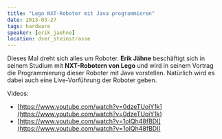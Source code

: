 ```yaml
---
title: "Lego NXT-Roboter mit Java programmieren"
date: 2013-03-27
tags: hardware
speaker: [erik_jaehne]
location: dser_steinstrasse
---
```


Dieses Mal dreht sich alles um Roboter. **Erik Jähne** beschäftigt sich in seinem Studium mit **NXT-Robotern von Lego**
und wird in seinem Vortrag die Programmierung dieser Roboter mit Java vorstellen. Natürlich wird es dabei auch eine
Live-Vorführung der Roboter geben.

Videos:

- [https://www.youtube.com/watch?v=0dzeTUoiY1k](https://www.youtube.com/watch?v=0dzeTUoiY1k)
- [https://www.youtube.com/watch?v=1oIQh48fBDI](https://www.youtube.com/watch?v=1oIQh48fBDI)
